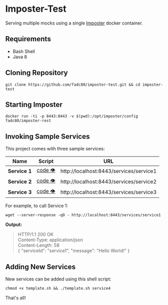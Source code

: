# Imposter-Test

Serving multiple mocks using a single [Imposter](https://github.com/outofcoffee/imposter) docker container.

## Requirements

* Bash Shell
* Java 8

## Cloning Repository

```shell
git clone https://github.com/fadc80/imposter-test.git && cd imposter-test
```

## Starting Imposter

```shell
docker run -ti -p 8443:8443 -v $(pwd):/opt/imposter/config fadc80/imposter-rest
```

## Invoking Sample Services

This project comes with three sample services:

| Name          | Script                                          | URL                                     |
|---------------|-------------------------------------------------|-----------------------------------------|
| **Service 1** | [code :eye:](services/service1/service1.groovy) | http://localhost:8443/services/service1 |
| **Service 2** | [code :eye:](services/service2/service2.groovy) | http://localhost:8443/services/service2 |
| **Service 3** | [code :eye:](services/service1/service3.groovy) | http://localhost:8443/services/service3 |


For example, to call Service 1:

```
wget --server-response -qO - http://localhost:8443/services/service1
``` 

**Output:**
>   HTTP/1.1 200 OK  
>  Content-Type: application/json  
>  Content-Length: 58  
> {  "serviceId": "service1", "message": "Hello World!" }  

## Adding New Services

New services can be added using this shell script:

```
chmod +x template.sh && ./template.sh service4
```

That's all!
